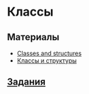 # Классы

## Материалы
- [Classes and structures](https://docs.swift.org/swift-book/LanguageGuide/ClassesAndStructures.html) 
- [Классы и структуры](https://swiftbook.ru/content/languageguide/classes-and-structures/)

## [Задания](./1.9_Classes_exercises.md)